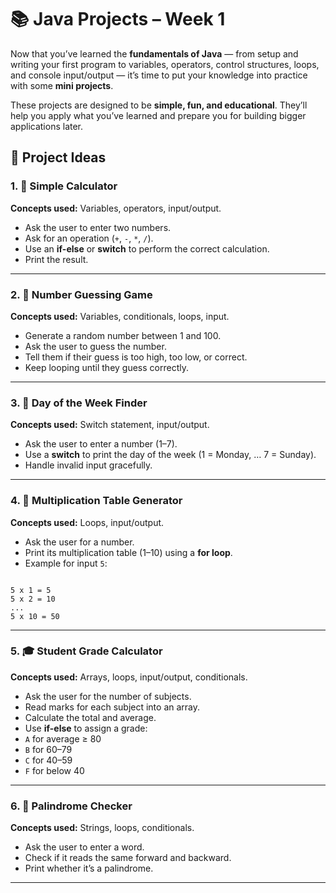 # 📚 Java Projects – Week 1

Now that you’ve learned the **fundamentals of Java** — from setup and writing your first program to variables,
operators, control structures, loops, and console input/output — it’s time to put your knowledge into practice
with some **mini projects**.  

These projects are designed to be **simple, fun, and educational**. They’ll help you apply what you’ve learned
and prepare you for building bigger applications later.

## 📝 Project Ideas

### 1. 📏 Simple Calculator
**Concepts used:** Variables, operators, input/output.  
- Ask the user to enter two numbers.  
- Ask for an operation (`+`, `-`, `*`, `/`).  
- Use an **if-else** or **switch** to perform the correct calculation.  
- Print the result.

---

### 2. 🔢 Number Guessing Game
**Concepts used:** Variables, conditionals, loops, input.  
- Generate a random number between 1 and 100.  
- Ask the user to guess the number.  
- Tell them if their guess is too high, too low, or correct.  
- Keep looping until they guess correctly.  

---

### 3. 📅 Day of the Week Finder
**Concepts used:** Switch statement, input/output.  
- Ask the user to enter a number (1–7).  
- Use a **switch** to print the day of the week (1 = Monday, … 7 = Sunday).  
- Handle invalid input gracefully.

---

### 4. 🧮 Multiplication Table Generator
**Concepts used:** Loops, input/output.  
- Ask the user for a number.  
- Print its multiplication table (1–10) using a **for loop**.  
- Example for input `5`:  
```

5 x 1 = 5
5 x 2 = 10
...
5 x 10 = 50

````

---

### 5. 🎓 Student Grade Calculator
**Concepts used:** Arrays, loops, input/output, conditionals.  
- Ask the user for the number of subjects.  
- Read marks for each subject into an array.  
- Calculate the total and average.  
- Use **if-else** to assign a grade:  
- `A` for average ≥ 80  
- `B` for 60–79  
- `C` for 40–59  
- `F` for below 40  

---

### 6. 🔁 Palindrome Checker
**Concepts used:** Strings, loops, conditionals.  
- Ask the user to enter a word.  
- Check if it reads the same forward and backward.  
- Print whether it’s a palindrome.  

---


